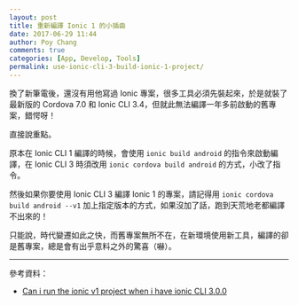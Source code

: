 ```yaml
---
layout: post
title: 重新編譯 Ionic 1 的小插曲
date: 2017-06-29 11:44
author: Poy Chang
comments: true
categories: [App, Develop, Tools]
permalink: use-ionic-cli-3-build-ionic-1-project/
---
```


換了新筆電後，還沒有用他寫過 Ionic 專案，很多工具必須先裝起來，於是就裝了最新版的 Cordova 7.0 和 Ionic CLI 3.4，但就此無法編譯一年多前啟動的舊專案，錯愕呀！

直接說重點。

原本在 Ionic CLI 1 編譯的時候，會使用 `ionic build android` 的指令來啟動編譯，在 Ionic CLI 3 時須改用 `ionic cordova build android` 的方式，小改了指令。

然後如果你要使用 Ionic CLI 3 編譯 Ionic 1 的專案，請記得用 `ionic cordova build android --v1` 加上指定版本的方式，如果沒加了話，跑到天荒地老都編譯不出來的！

只能說，時代變遷如此之快，而舊專案無所不在，在新環境使用新工具，編譯的卻是舊專案，總是會有出乎意料之外的驚喜（嚇）。

----------

參考資料：

* [Can i run the ionic v1 project when i have ionic CLI 3.0.0](https://stackoverflow.com/questions/43908809/can-i-run-the-ionic-v1-project-when-i-have-ionic-cli-3-0-0)